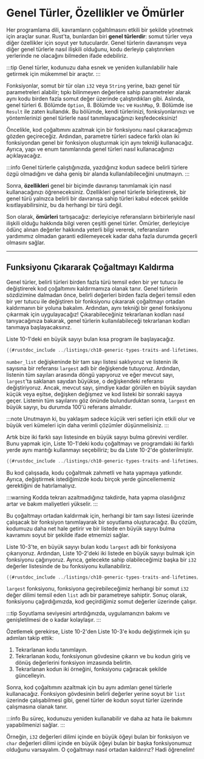 # Genel Türler, Özellikler ve Ömürler

Her programlama dili, kavramların çoğaltılmasını etkili bir şekilde yönetmek için araçlar sunar. Rust'ta, bunlardan biri **genel türlerdir**: somut türler veya diğer özellikler için soyut yer tutuculardır. Genel türlerin davranışını veya diğer genel türlerle nasıl ilişkili olduğunu, kodu derleyip çalıştırırken yerlerinde ne olacağını bilmeden ifade edebiliriz.

:::tip
Genel türler, kodunuzu daha esnek ve yeniden kullanılabilir hale getirmek için mükemmel bir araçtır.
:::

Fonksiyonlar, somut bir tür olan `i32` veya `String` yerine, bazı genel tür parametreleri alabilir; tıpkı bilinmeyen değerlere sahip parametreler alarak aynı kodu birden fazla somut değer üzerinde çalıştırdıkları gibi. Aslında, genel türleri 6. Bölümde `Option`, 8. Bölümde `Vec` ve `HashMap`, 9. Bölümde ise `Result` ile zaten kullandık. Bu bölümde, kendi türlerinizi, fonksiyonlarınızı ve yöntemlerinizi genel türlerle nasıl tanımlayacağınızı keşfedeceksiniz!

Öncelikle, kod çoğaltımını azaltmak için bir fonksiyonu nasıl çıkaracağımızı gözden geçireceğiz. Ardından, parametre türleri sadece farklı olan iki fonksiyondan genel bir fonksiyon oluşturmak için aynı tekniği kullanacağız. Ayrıca, yapı ve enum tanımlarında genel türleri nasıl kullanacağınızı açıklayacağız.

:::info
Genel türlerle çalıştığınızda, yazdığınız kodun sadece belirli türlere özgü olmadığını ve daha geniş bir alanda kullanılabileceğini unutmayın.
:::

Sonra, **özellikleri** genel bir biçimde davranışı tanımlamak için nasıl kullanacağınızı öğreneceksiniz. Özellikleri genel türlerle birleştirerek, bir genel türü yalnızca belirli bir davranışa sahip türleri kabul edecek şekilde kısıtlayabilirsiniz, bu da herhangi bir türü değil.

Son olarak, **ömürleri** tartışacağız: derleyiciye referansların birbirleriyle nasıl ilişkili olduğu hakkında bilgi veren çeşitli genel türler. Ömürler, derleyiciye ödünç alınan değerler hakkında yeterli bilgi vererek, referansların yardımımız olmadan garanti edilemeyecek kadar daha fazla durumda geçerli olmasını sağlar.

---

## Funksiyonu Çıkararak Çoğaltmayı Kaldırma

Genel türler, belirli türleri birden fazla türü temsil eden bir yer tutucu ile değiştirerek kod çoğaltımını kaldırmamıza olanak tanır. Genel türlerin sözdizimine dalmadan önce, belirli değerleri birden fazla değeri temsil eden bir yer tutucu ile değiştiren bir fonksiyonu çıkararak çoğaltmayı ortadan kaldırmanın bir yoluna bakalım. Ardından, aynı tekniği bir genel fonksiyonu çıkarmak için uygulayacağız! Çıkarabileceğiniz tekrarlanan kodları nasıl tanıyacağınıza bakarak, genel türlerin kullanılabileceği tekrarlanan kodları tanımaya başlayacaksınız.

Liste 10-1'deki en büyük sayıyı bulan kısa program ile başlayacağız.



```rust
{{#rustdoc_include ../listings/ch10-generic-types-traits-and-lifetimes/listing-10-01/src/main.rs:here}}
```



`number_list` değişkeninde bir tam sayı listesi saklıyoruz ve listenin ilk sayısına bir referansı `largest` adlı bir değişkende tutuyoruz. Ardından, listenin tüm sayıları arasında döngü yapıyoruz ve eğer mevcut sayı, `largest`'ta saklanan sayıdan büyükse, o değişkendeki referansı değiştiriyoruz. Ancak, mevcut sayı, şimdiye kadar görülen en büyük sayıdan küçük veya eşitse, değişken değişmez ve kod listeki bir sonraki sayıya geçer. Listenin tüm sayılarını göz önünde bulundurduktan sonra, `largest` en büyük sayıyı, bu durumda 100'ü referans almalıdır.

:::note
Unutmayın ki, bu yaklaşım sadece küçük veri setleri için etkili olur ve büyük veri kümeleri için daha verimli çözümler düşünmelisiniz.
:::

Artık bize iki farklı sayı listesinde en büyük sayıyı bulma görevini verdiler. Bunu yapmak için, Liste 10-1'deki kodu çoğaltmayı ve programdaki iki farklı yerde aynı mantığı kullanmayı seçebiliriz; bu da Liste 10-2'de gösterilmiştir.



```rust
{{#rustdoc_include ../listings/ch10-generic-types-traits-and-lifetimes/listing-10-02/src/main.rs}}
```



Bu kod çalışsada, kodu çoğaltmak zahmetli ve hata yapmaya yatkındır. Ayrıca, değiştirmek istediğimizde kodu birçok yerde güncellememiz gerektiğini de hatırlamalıyız.

:::warning
Kodda tekrarı azaltmadığınız takdirde, hata yapma olasılığınız artar ve bakım maliyetleri yükselir.
:::

Bu çoğaltmayı ortadan kaldırmak için, herhangi bir tam sayı listesi üzerinde çalışacak bir fonksiyon tanımlayarak bir soyutlama oluşturacağız. Bu çözüm, kodumuzu daha net hale getirir ve bir listede en büyük sayıyı bulma kavramını soyut bir şekilde ifade etmemizi sağlar.

Liste 10-3'te, en büyük sayıyı bulan kodu `largest` adlı bir fonksiyona çıkarıyoruz. Ardından, Liste 10-2'deki iki listede en büyük sayıyı bulmak için fonksiyonu çağırıyoruz. Ayrıca, gelecekte sahip olabileceğimiz başka bir `i32` değerler listesinde de bu fonksiyonu kullanabiliriz.



```rust
{{#rustdoc_include ../listings/ch10-generic-types-traits-and-lifetimes/listing-10-03/src/main.rs:here}}
```



`largest` fonksiyonu, fonksiyona geçirebileceğimiz herhangi bir somut `i32` değer dilimi temsil eden `list` adlı bir parametreye sahiptir. Sonuç olarak, fonksiyonu çağırdığımızda, kod geçirdiğimiz somut değerler üzerinde çalışır.

:::tip
Soyutlama seviyesini artırdığınızda, uygulamanızın bakımı ve genişletilmesi de o kadar kolaylaşır.
:::

Özetlemek gerekirse, Liste 10-2'den Liste 10-3'e kodu değiştirmek için şu adımları takip ettik:

1. Tekrarlanan kodu tanımlayın.
2. Tekrarlanan kodu, fonksiyonun gövdesine çıkarın ve bu kodun giriş ve dönüş değerlerini fonksiyon imzasında belirtin.
3. Tekrarlanan kodun iki örneğini, fonksiyonu çağıracak şekilde güncelleyin.

Sonra, kod çoğaltımını azaltmak için bu aynı adımları genel türlerle kullanacağız. Fonksiyon gövdesinin belirli değerler yerine soyut bir `list` üzerinde çalışabilmesi gibi, genel türler de kodun soyut türler üzerinde çalışmasına olanak tanır.

:::info
Bu süreç, kodunuzu yeniden kullanabilir ve daha az hata ile bakımını yapabilmenizi sağlar.
:::

Örneğin, `i32` değerleri dilimi içinde en büyük öğeyi bulan bir fonksiyon ve `char` değerleri dilimi içinde en büyük öğeyi bulan bir başka fonksiyonumuz olduğunu varsayalım. O çoğaltmayı nasıl ortadan kaldırırız? Hadi öğrenelim!